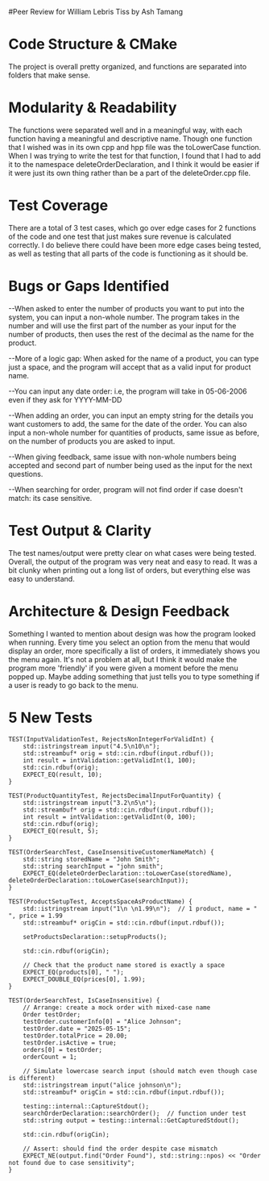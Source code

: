 #Peer Review for William Lebris Tiss by Ash Tamang

# Code Structure & CMake
The project is overall pretty organized, and functions are separated into folders that make sense.

# Modularity & Readability
The functions were separated well and in a meaningful way, with each function having a meaningful and descriptive name. Though one function that I wished was in its own cpp and hpp file was the toLowerCase function. When I was trying to write the test for that function, I found that I had to add it to the namespace deleteOrderDeclaration, and I think it would be easier if it were just its own thing rather than be a part of the deleteOrder.cpp file.

# Test Coverage
There are a total of 3 test cases, which go over edge cases for 2 functions of the code and one test that just makes sure revenue is calculated correctly. I do believe there could have been more edge cases being tested, as well as testing that all parts of the code is functioning as it should be. 

# Bugs or Gaps Identified
--When asked to enter the number of products you want to put into the system, you can input a non-whole number. The program takes in the number and will use the first part of the number as your input for the number of products, then uses the rest of the decimal as the name for the product. 

--More of a logic gap: When asked for the name of a product, you can type just a space, and the program will accept that as a valid input for product name. 

--You can input any date order: i.e, the program will take in 05-06-2006 even if they ask for YYYY-MM-DD

--When adding an order, you can input an empty string for the details you want customers to add, the same for the date of the order. You can also input a non-whole number for quantities of products, same issue as before, on the number of products you are asked to input.

--When giving feedback, same issue with non-whole numbers being accepted and second part of number being used as the input for the next questions.

--When searching for order, program will not find order if case doesn't match: its case sensitive.

# Test Output & Clarity
The test names/output were pretty clear on what cases were being tested. Overall, the output of the program was very neat and easy to read. It was a bit clunky when printing out a long list of orders, but everything else was easy to understand.


# Architecture & Design Feedback
Something I wanted to mention about design was how the program looked when running. Every time you select an option from the menu that would display an order, more specifically a list of orders, it immediately shows you the menu again. It's not a problem at all, but I think it would make the program more 'friendly' if you were given a moment before the menu popped up. Maybe adding something that just tells you to type something if a user is ready to go back to the menu.

# 5 New Tests
```
TEST(InputValidationTest, RejectsNonIntegerForValidInt) {
    std::istringstream input("4.5\n10\n");
    std::streambuf* orig = std::cin.rdbuf(input.rdbuf());
    int result = intValidation::getValidInt(1, 100);
    std::cin.rdbuf(orig);
    EXPECT_EQ(result, 10);
}

TEST(ProductQuantityTest, RejectsDecimalInputForQuantity) {
    std::istringstream input("3.2\n5\n");
    std::streambuf* orig = std::cin.rdbuf(input.rdbuf());
    int result = intValidation::getValidInt(0, 100);
    std::cin.rdbuf(orig);
    EXPECT_EQ(result, 5);
}

TEST(OrderSearchTest, CaseInsensitiveCustomerNameMatch) {
    std::string storedName = "John Smith";
    std::string searchInput = "john smith";
    EXPECT_EQ(deleteOrderDeclaration::toLowerCase(storedName), deleteOrderDeclaration::toLowerCase(searchInput));
}

TEST(ProductSetupTest, AcceptsSpaceAsProductName) {
    std::istringstream input("1\n \n1.99\n");  // 1 product, name = " ", price = 1.99
    std::streambuf* origCin = std::cin.rdbuf(input.rdbuf());

    setProductsDeclaration::setupProducts();

    std::cin.rdbuf(origCin);

    // Check that the product name stored is exactly a space
    EXPECT_EQ(products[0], " ");
    EXPECT_DOUBLE_EQ(prices[0], 1.99);
}

TEST(OrderSearchTest, IsCaseInsensitive) {
    // Arrange: create a mock order with mixed-case name
    Order testOrder;
    testOrder.customerInfo[0] = "Alice Johnson";
    testOrder.date = "2025-05-15";
    testOrder.totalPrice = 20.00;
    testOrder.isActive = true;
    orders[0] = testOrder;
    orderCount = 1;

    // Simulate lowercase search input (should match even though case is different)
    std::istringstream input("alice johnson\n");
    std::streambuf* origCin = std::cin.rdbuf(input.rdbuf());

    testing::internal::CaptureStdout();
    searchOrderDeclaration::searchOrder();  // function under test
    std::string output = testing::internal::GetCapturedStdout();

    std::cin.rdbuf(origCin);

    // Assert: should find the order despite case mismatch
    EXPECT_NE(output.find("Order Found"), std::string::npos) << "Order not found due to case sensitivity";
}
```
